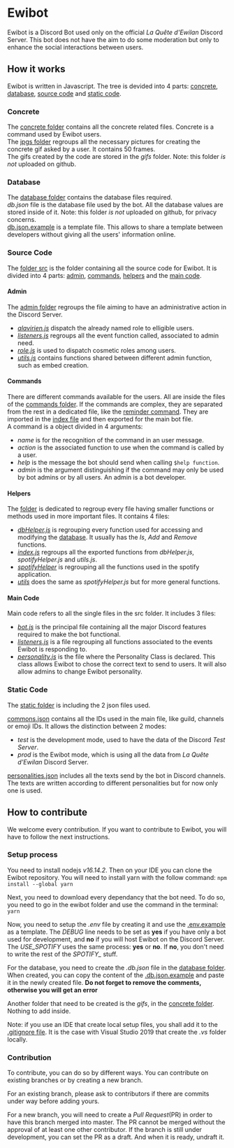 # Ewibot

Ewibot is a Discord Bot used only on the official *La Quête d'Ewilan* Discord Server.
This bot does not have the aim to do some moderation but only to enhance the social interactions between users. 

## How it works
Ewibot is written in Javascript. The tree is devided into 4 parts: 
[concrete](https://github.com/Titch88/ewibot/edit/master/readme.md#concrete), 
[database](https://github.com/Titch88/ewibot/edit/master/readme.md#database), 
[source code](https://github.com/Titch88/ewibot/edit/master/readme.md#source-code) 
and [static code](https://github.com/Titch88/ewibot/edit/master/readme.md#static-code).

### Concrete
The [concrete folder](./concrete) contains all the concrete related files. Concrete is a command used by Ewibot users.  
The [jpgs folder](./concrete/jpgs) regroups all the necessary pictures for creating the concrete gif asked by a user. It 
contains 50 frames.  
The gifs created by the code are stored in the *gifs* folder. Note: this folder *is not* uploaded on github.

### Database
The [database folder](./db) contains the database files required.  
*db.json* file is the database file used by the bot. All the database values are stored inside of it. Note: this folder 
*is not* uploaded on github, for privacy concerns.  
[db.json.example](./db/db.json.example) is a template file. This allows to share a template between developers without 
giving all the users' information online.

### Source Code
The [folder src](./src) is the folder containing all the source code for Ewibot. It is divided into 4 parts: 
[admin](https://github.com/Titch88/ewibot/edit/master/readme.md#admin), 
[commands](https://github.com/Titch88/ewibot/edit/master/readme.md#commands), 
[helpers](https://github.com/Titch88/ewibot/edit/master/readme.md#helpers)
and the [main code](https://github.com/Titch88/ewibot/edit/master/readme.md#main-code).

#### Admin
The [admin folder](./src/admin) regroups the file aiming to have an administrative action in the Discord Server. 
* _[alavirien.js](./src/admin/alavirien.js)_ dispatch the already named role to elligible users.
* _[listeners.js](./src/admin/listners.js)_ regroups all the event function called, associated to admin need.
* _[role.js](./src/admin/role.js)_ is used to dispatch cosmetic roles among users.
* _[utils.js](./src/admin/utils.js)_ contains functions shared between different admin function, such as embed creation.

#### Commands
There are different commands available for the users. All are inside the files of the [commands folder](./src/commands). 
If the commands are complex, they are separated from the rest in a dedicated file, like the
[reminder command](./src/commands/reminder.js). They are imported in the [index file](./src/commands/index.js) and then 
exported for the main bot file.  
A command is a object divided in 4 arguments:
* _name_ is for the recognition of the command in an user message. 
* _action_ is the associated function to use when the command is called by a user. 
* _help_ is the message the bot should send when calling `$help function`. 
* _admin_ is the argument distinguishing if the command may only be used by bot admins or by all users. An admin is a bot 
developer.

#### Helpers
The [folder](./src/helpers) is dedicated to regroup every file having smaller functions or methods used in more important
files. It contains 4 files:  
* _[dbHelper.js](./src/helpers/dbHelper.js)_ is regrouping every function used for accessing and modifying the 
[database](https://github.com/Titch88/ewibot/edit/master/readme.md#database). It usually has the _Is_, _Add_ and _Remove_ 
functions.  
* _[index.js](.src/helpers/index.js)_ regroups all the exported functions from _dbHelper.js_, _spotifyHelper.js_ and 
_utils.js_.  
* _[spotifyHelper](.src/helpers/spotifyHelper.js)_ is regrouping all the functions used in the spotify application.  
* _[utils](.src/helpers/utils.js)_ does the same as _spotifyHelper.js_ but for more general functions.

#### Main Code
Main code refers to all the single files in the src folder. It includes 3 files:
* _[bot.js](./src/bot.js)_ is the principal file containing all the major Discord features required to make the bot 
functional.
* _[listeners.js](./src/listeners.js)_ is a file regrouping all functions associated to the events Ewibot is responding to.
* _[personality.js](./src/personality.js)_ is the file where the Personality Class is declared. This class allows Ewibot 
to chose the correct text to send to users. It will also allow admins to change Ewibot personality.

### Static Code
The [static folder](./static) is including the 2 json files used.

[commons.json](./src/commons.json) contains all the IDs used in the main file, like guild, channels or emoji IDs. 
It allows the distinction between 2 modes:
* _test_ is the development mode, used to have the data of the Discord *Test Server*.
* _prod_ is the Ewibot mode, which is using all the data from *La Quête d'Ewilan* Discord Server. 

[personalities.json](./src/personalities.json) includes all the texts send by the bot in Discord channels. The texts are
written according to different personalities but for now only one is used.

## How to contribute
We welcome every contribution. If you want to contribute to Ewibot, you will have to follow the next instructions.

### Setup process
You need to install nodejs *v16.14.2*. Then on your IDE you can clone the Ewibot repository. You will need to install yarn 
with the follow command: ```npm install --global yarn```

Next, you need to download every dependancy that the bot need. To do so, you need to go in the ewibot folder and use the 
command in the terminal: ```yarn```

Now, you need to setup the *.env* file by creating it and use the [.env.example](.env.example) as a template.  The *DEBUG*
line needs to be set as **yes** if you have only a bot used for development, and **no** if you will host Ewibot on the 
Discord Server.  The *USE_SPOTIFY* uses the same process: **yes** or **no**. If **no**, you don't need to write the rest of
the *SPOTIFY_* stuff.

For the database, you need to create the *.db.json* file in the [database folder](./db). When created, you can copy the 
content of the [.db.json.example](./db/db.json.example) and paste it in the newly created file. **Do not forget to remove
the comments, otherwise you will get an error**

Another folder that need to be created is the *gifs*, in the [concrete folder](./concrete). Nothing to add inside.

Note: if you use an IDE that create local setup files, you shall add it to the [.gitignore file](.gitignore). It is the case 
with Visual Studio 2019 that create the *.vs* folder locally.

### Contribution
To contribute, you can do so by different ways. You can contribute on existing branches or by creating a new branch. 

For an existing branch, please ask to contributors if there are commits under way before adding yours. 

For a new branch, you will need to create a *Pull Request*(PR) in order to have this branch merged into master. The PR 
cannot be merged without the approval of at least one other contributor. If the branch is still under development, you can
set the PR as a draft. And when it is ready, undraft it.
